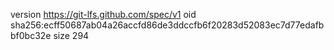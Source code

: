 version https://git-lfs.github.com/spec/v1
oid sha256:ecff50687ab04a26accfd86de3ddccfb6f20283d52083ec7d77edafbbf0bc32e
size 294

